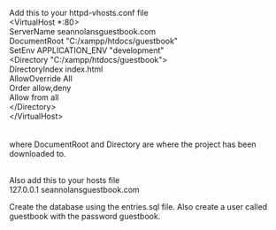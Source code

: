 Add this to your httpd-vhosts.conf file<br/>
&lt;VirtualHost *:80&gt; <br />
    ServerName seannolansguestbook.com <br />
    DocumentRoot "C:/xampp/htdocs/guestbook" <br />
    SetEnv APPLICATION_ENV "development" <br />
    &lt;Directory "C:/xampp/htdocs/guestbook"&gt; <br />
        DirectoryIndex index.html <br />
        AllowOverride All <br />
        Order allow,deny <br />
        Allow from all <br />
    &lt;/Directory&gt; <br />
&lt;/VirtualHost&gt; <br />
 <br /> <br />
where DocumentRoot and Directory are where the project has been downloaded to. <br /> <br />

Also add this to your hosts file <br />
127.0.0.1 seannolansguestbook.com

Create the database using the entries.sql file.  Also create a user called guestbook with the password guestbook.
